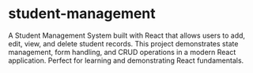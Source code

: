 # student-management
A Student Management System built with React that allows users to add, edit, view, and delete student records. This project demonstrates state management, form handling, and CRUD operations in a modern React application. Perfect for learning and demonstrating React fundamentals.
